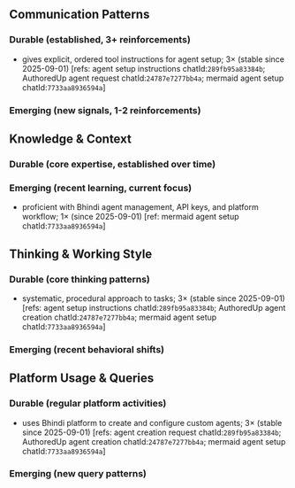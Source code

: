 ## Communication Patterns
### Durable (established, 3+ reinforcements)
- gives explicit, ordered tool instructions for agent setup; 3× (stable since 2025-09-01) [refs: agent setup instructions chatId:`289fb95a83384b`; AuthoredUp agent request chatId:`24787e7277bb4a`; mermaid agent setup chatId:`7733aa8936594a`]

### Emerging (new signals, 1-2 reinforcements)

## Knowledge & Context
### Durable (core expertise, established over time)

### Emerging (recent learning, current focus)
- proficient with Bhindi agent management, API keys, and platform workflow; 1× (since 2025-09-01) [ref: mermaid agent setup chatId:`7733aa8936594a`]

## Thinking & Working Style
### Durable (core thinking patterns)
- systematic, procedural approach to tasks; 3× (stable since 2025-09-01) [refs: agent setup instructions chatId:`289fb95a83384b`; AuthoredUp agent creation chatId:`24787e7277bb4a`; mermaid agent setup chatId:`7733aa8936594a`]

### Emerging (recent behavioral shifts)

## Platform Usage & Queries
### Durable (regular platform activities)
- uses Bhindi platform to create and configure custom agents; 3× (stable since 2025-09-01) [refs: agent creation request chatId:`289fb95a83384b`; AuthoredUp agent creation chatId:`24787e7277bb4a`; mermaid agent setup chatId:`7733aa8936594a`]

### Emerging (new query patterns)